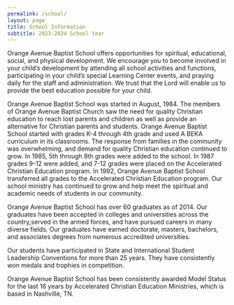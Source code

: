 ```yaml
---
permalink: /school/
layout: page
title: School Information
subtitle: 2023-2024 School Year
---
```


Orange Avenue Baptist School offers opportunities for spiritual, educational, social, and physical development. We encourage you to become involved in your child’s development by attending all school activities and functions, participating in your child’s special Learning Center events, and praying daily for the staff and administration. We trust that the Lord will enable us to provide the best education possible for your child.

Orange Avenue Baptist School was started in August, 1984.  The members of Orange Avenue Baptist Church saw the need for quality Christian education to reach lost parents and children as well as provide an alternative for Christian parents and students.  Orange Avenue Baptist School started with grades K-4 through 4th grade and used A BEKA curriculum in its classrooms.  The response from families in the community was overwhelming, and demand for quality Christian education continued to grow.  In 1985, 5th through 8th grades were added to the school.  In 1987 grades 9-12 were added, and 7-12 grades were placed on the Accelerated Christian Education program.  In 1992, Orange Avenue Baptist School transferred all grades to the Accelerated Christian Education program. Our school ministry has continued to grow and help meet the spiritual and academic needs of students in our community.


Orange Avenue Baptist School has over 60 graduates as of 2014.  Our graduates have been accepted in colleges and universities across the country,served in the armed forces, and have pursued careers in many diverse fields.  Our graduates have earned doctorate, masters, bachelors, and associates degrees from numerous accredited universities.


Our students have participated in State and International Student Leadership Conventions for more than 25 years.  They have consistently won medals and trophies in competition.


Orange Avenue Baptist School has been consistently awarded Model Status for the last 16 years by Accelerated Christian Education Ministries, which is based in Nashville, TN.

